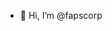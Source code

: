 - 👋 Hi, I’m @fapscorp


<!---
fapscorp/fapscorp is a ✨ special ✨ repository because its `README.md` (this file) appears on your GitHub profile.
You can click the Preview link to take a look at your changes.
--->
